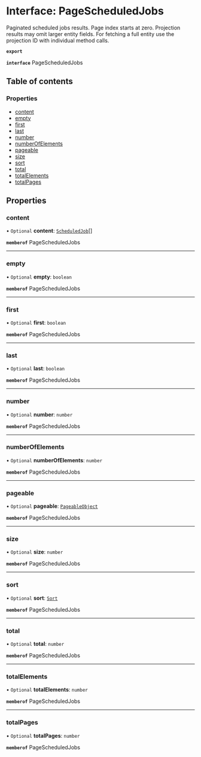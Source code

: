 # Interface: PageScheduledJobs

Paginated scheduled jobs results. Page index starts at zero. Projection results may omit larger entity fields. For fetching a full entity use the projection ID with individual method calls.

**`export`**

**`interface`** PageScheduledJobs

## Table of contents

### Properties

- [content](PageScheduledJobs.md#content)
- [empty](PageScheduledJobs.md#empty)
- [first](PageScheduledJobs.md#first)
- [last](PageScheduledJobs.md#last)
- [number](PageScheduledJobs.md#number)
- [numberOfElements](PageScheduledJobs.md#numberofelements)
- [pageable](PageScheduledJobs.md#pageable)
- [size](PageScheduledJobs.md#size)
- [sort](PageScheduledJobs.md#sort)
- [total](PageScheduledJobs.md#total)
- [totalElements](PageScheduledJobs.md#totalelements)
- [totalPages](PageScheduledJobs.md#totalpages)

## Properties

### <a id="content" name="content"></a> content

• `Optional` **content**: [`ScheduledJob`](ScheduledJob.md)[]

**`memberof`** PageScheduledJobs

___

### <a id="empty" name="empty"></a> empty

• `Optional` **empty**: `boolean`

**`memberof`** PageScheduledJobs

___

### <a id="first" name="first"></a> first

• `Optional` **first**: `boolean`

**`memberof`** PageScheduledJobs

___

### <a id="last" name="last"></a> last

• `Optional` **last**: `boolean`

**`memberof`** PageScheduledJobs

___

### <a id="number" name="number"></a> number

• `Optional` **number**: `number`

**`memberof`** PageScheduledJobs

___

### <a id="numberofelements" name="numberofelements"></a> numberOfElements

• `Optional` **numberOfElements**: `number`

**`memberof`** PageScheduledJobs

___

### <a id="pageable" name="pageable"></a> pageable

• `Optional` **pageable**: [`PageableObject`](PageableObject.md)

**`memberof`** PageScheduledJobs

___

### <a id="size" name="size"></a> size

• `Optional` **size**: `number`

**`memberof`** PageScheduledJobs

___

### <a id="sort" name="sort"></a> sort

• `Optional` **sort**: [`Sort`](Sort.md)

**`memberof`** PageScheduledJobs

___

### <a id="total" name="total"></a> total

• `Optional` **total**: `number`

**`memberof`** PageScheduledJobs

___

### <a id="totalelements" name="totalelements"></a> totalElements

• `Optional` **totalElements**: `number`

**`memberof`** PageScheduledJobs

___

### <a id="totalpages" name="totalpages"></a> totalPages

• `Optional` **totalPages**: `number`

**`memberof`** PageScheduledJobs
